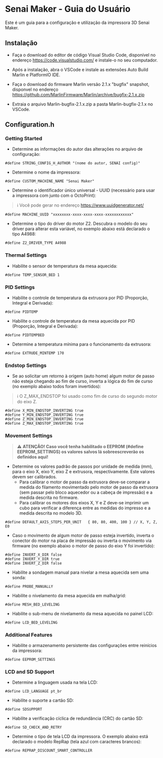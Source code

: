 # Senai Maker - Guia do Usuário

Este é um guia para a configuração e utilização da impressora 3D Senai Maker.

## Instalação

- Faça o download do editor de código Visual Studio Code, disponível no endereço https://code.visualstudio.com/ e instale-o no seu computador.

- Após a instalação, abra o VSCode e instale as extensões Auto Build Marlin e PlatformIO IDE.

- Faça o download do firmware Marlin versão 2.1.x "bugfix" snapshot, disponvel no endereço https://github.com/MarlinFirmware/Marlin/archive/bugfix-2.1.x.zip

- Extraia o arquivo Marlin-bugfix-2.1.x.zip a pasta Marlin-bugfix-2.1.x no VSCode.

## Configuration.h

### Getting Started

- Determine as informações do autor das alterações no arquivo de configuração:

``` 
#define STRING_CONFIG_H_AUTHOR "(nome do autor, SENAI config)"
``` 

- Determine o nome da impressora:

``` 
#define CUSTOM_MACHINE_NAME "Senai Maker"
```

- Determine o identificador único universal - UUID (necessário para usar a impressora com junto com o OctoPrint):

> :information_source: Você pode gerar no endereço https://www.uuidgenerator.net/ 

```
#define MACHINE_UUID "xxxxxxxx-xxxx-xxxx-xxxx-xxxxxxxxxxxx"
```

- Determine o tipo do driver do motor Z2. Descubra o modelo do seu driver para alterar esta variável, no exemplo abaixo está declarado o tipo A4988:

```
#define Z2_DRIVER_TYPE A4988
```

### Thermal Settings

- Habilite o sensor de temperatura da mesa aquecida:

```
#define TEMP_SENSOR_BED 1
```

### PID Settings

- Habilite o controle de temperatura da extrusora por PID (Proporção, Integral e Derivada):

```
#define PIDTEMP
```

- Habilite o controle de temperatura da mesa aquecida por PID (Proporção, Integral e Derivada):

```
#define PIDTEMPBED
```

- Determine a temperatura mínima para o funcionamento da extrusora:

```
#define EXTRUDE_MINTEMP 170
```

### Endstop Settings

- Se ao solicitar um retorno à origem (auto home) algum motor de passo não esteja chegando ao fim de curso, inverta a lógica do fim de curso (no exemplo abaixo todos foram invertidos):

> :information_source: O Z_MAX_ENDSTOP foi usado como fim de curso do segundo motor do eixo Z.

```
#define X_MIN_ENDSTOP_INVERTING true
#define Y_MIN_ENDSTOP_INVERTING true
#define Z_MIN_ENDSTOP_INVERTING true
#define Z_MAX_ENDSTOP_INVERTING true
```
### Movement Settings

> :warning: **ATENÇÃO! Caso você tenha habilitado o EEPROM (#define EEPROM_SETTINGS) os valores salvos lá sobreescreverão os definidos aqui!**

- Determine os valores padrão de passos por unidade de medida (mm), para o eixo X, eixo Y, eixo Z e extrusora, respectivamente. Este valores devem ser calibrados. 
    - Para calibrar o motor de passo da extrusora deve-se comparar a medida do filamento movimentado pelo motor de passo da extrusora (sem passar pelo bloco aquecedor ou a cabeça de impressão) e a medida descrita no firmware. 
    - Para calibrar os motores dos eixos X, Y e Z deve-se imprimir um cubo para verificar a diferença entre as medidas do impresso e a medida descrita no modelo 3D.

```
#define DEFAULT_AXIS_STEPS_PER_UNIT   { 80, 80, 400, 100 } // X, Y, Z, E0
```

- Caso o movimento de algum motor de passo esteja invertido, inverta o conector do motor na placa de impressão ou inverta o movimento via firmware (no exemplo abaixo o motor de passo do eixo Y foi invertido):
```
#define INVERT_X_DIR false
#define INVERT_Y_DIR true
#define INVERT_Z_DIR false
```

- Habilite a sondagem manual para nivelar a mesa aquecida sem uma sonda:

```
#define PROBE_MANUALLY
```

- Habilite o nivelamento da mesa aquecida em malha/grid:

```
#define MESH_BED_LEVELING
```

- Habilite o sub-menu de nivelamento da mesa aquecida no painel LCD:

```
#define LCD_BED_LEVELING
```

### Additional Features

- Habilite o armazenamento persistente das configurações entre reinícios da impressora:

```
#define EEPROM_SETTINGS 
```

### LCD and SD Support

- Determine a linguagem usada na tela LCD:

```
#define LCD_LANGUAGE pt_br
```

- Habilite o suporte a cartão SD:

```
#define SDSUPPORT
```

- Habilite a verificação cíclica de redundância (CRC) do cartão SD:

```
#define SD_CHECK_AND_RETRY
```

- Determine o tipo de tela LCD da impressora. O exemplo abaixo está declarado o modelo RepRap (tela azul com caracteres brancos):

```
#define REPRAP_DISCOUNT_SMART_CONTROLLER
```
